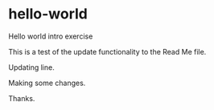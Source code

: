 # hello-world


Hello world intro exercise




This is a test of the update functionality to the Read Me file.

Updating line.

Making some changes.

Thanks.